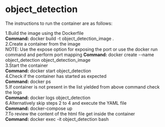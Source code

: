 # object_detection
The instructions to run the container are as follows:</br>

1.Build the image using the Dockerfile</br>
**Command:**
docker build -t object_detection_image . </br>
2.Create a container from the image </br> NOTE: Use the expose option for exposing the port or use the docker run command and perform port mapping
**Command:**
docker create --name object_detection object_detection_image</br>
3.Start the container</br>
**Command:** 
docker start object_detection </br>
4.Check if the container has started as expected </br>
**Command:**
docker ps </br>
5.If container is not present in the list yielded from above command check the logs </br>
**Command:**
docker logs object_detection </br>
6.Alternatively skip steps 2 to 4 and execute the YAML file </br>
**Command:**
docker-compose up </br>
7.To review the content of the html file get inside the container </br>
**Command:**
docker exec -it object_detection bash </br>
